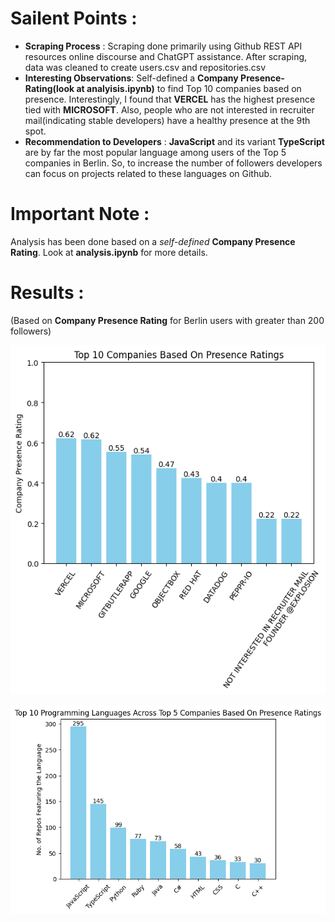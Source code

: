 # Sailent Points  :
* **Scraping Process** : Scraping done primarily using Github REST API resources online discourse and ChatGPT assistance. After scraping, data was cleaned to create users.csv and repositories.csv
* **Interesting Observations**: Self-defined a **Company Presence-Rating(look at analyisis.ipynb)** to find Top 10 companies based on presence. Interestingly, I found that **VERCEL** has the highest presence tied with **MICROSOFT**. Also, people who are not interested in recruiter mail(indicating stable developers) have a healthy presence at the 9th spot.
* **Recommendation to Developers** : **JavaScript** and its variant **TypeScript** are by far the most popular language among users of the Top 5 companies in Berlin. So, to increase the number of followers developers can focus on projects related to these languages on Github.

# Important Note :
Analysis has been done based on a *self-defined* **Company Presence Rating**. Look at **analysis.ipynb** for more details.

# Results :
(Based on **Company Presence Rating** for Berlin users with greater than 200 followers)

![Top 10 Companies Chart](top_companies.png)

![Top 10 Languages at Top 5 Companies Chart](top_languages.png)



